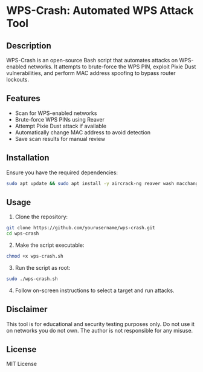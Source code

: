 # WPS-Crash: Automated WPS Attack Tool

## Description

WPS-Crash is an open-source Bash script that automates attacks on WPS-enabled networks.
It attempts to brute-force the WPS PIN, exploit Pixie Dust vulnerabilities, and perform MAC address spoofing to bypass router lockouts.

## Features

- Scan for WPS-enabled networks
- Brute-force WPS PINs using Reaver
- Attempt Pixie Dust attack if available
- Automatically change MAC address to avoid detection
- Save scan results for manual review

## Installation

Ensure you have the required dependencies:

```bash
sudo apt update && sudo apt install -y aircrack-ng reaver wash macchanger bully
```

## Usage

1. Clone the repository:

```bash
git clone https://github.com/yourusername/wps-crash.git
cd wps-crash
```

2. Make the script executable:

```bash
chmod +x wps-crash.sh
```

3. Run the script as root:

```bash
sudo ./wps-crash.sh
```

4. Follow on-screen instructions to select a target and run attacks.

## Disclaimer

This tool is for educational and security testing purposes only. Do not use it on networks you do not own. The author is not responsible for any misuse.

## License

MIT License
